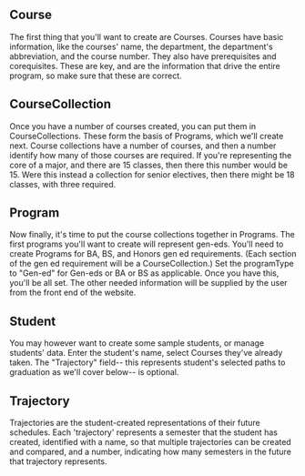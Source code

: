 Course
---

The first thing that you'll want to create are Courses. Courses have basic information, like the courses' name, the department, the department's abbreviation, and the course number. They also have prerequisites and corequisites. These are key, and are the information that drive the entire program, so make sure that these are correct.

CourseCollection
---

Once you have a number of courses created, you can put them in CourseCollections. These form the basis of Programs, which we'll create next. Course collections have a number of courses, and then a number identify how many of those courses are required. If you're representing the core of a major, and there are 15 classes, then there this number would be 15. Were this instead a collection for senior electives, then there might be 18 classes, with three required.

Program
---

Now finally, it's time to put the course collections together in Programs. The first programs you'll want to create will represent gen-eds. You'll need to create Programs for BA, BS, and Honors gen ed requirements. (Each section of the gen ed requirement will be a CourseCollection.) Set the programType to "Gen-ed" for Gen-eds or BA or BS as applicable. Once you have this, you'll be all set. The other needed information will be supplied by the user from the front end of the website.

Student
---
You may however want to create some sample students, or manage students' data. Enter the student's name, select Courses they've already taken. The "Trajectory" field-- this represents student's selected paths to graduation as we'll cover below-- is optional.

Trajectory
---

Trajectories are the student-created representations of their future schedules. Each 'trajectory' represents a semester that the student has created, identified with a name, so that multiple trajectories can be created and compared, and a number, indicating how many semesters in the future that trajectory represents.
